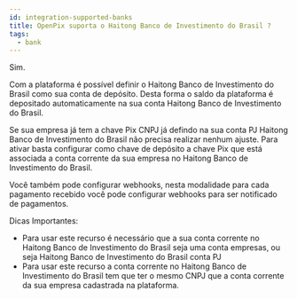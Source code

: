 ```yaml
---
id: integration-supported-banks
title: OpenPix suporta o Haitong Banco de Investimento do Brasil ?
tags:
  - bank
---
```


Sim.

Com a plataforma é possível definir o Haitong Banco de Investimento do Brasil como sua conta de depósito. Desta forma o saldo da plataforma é depositado automaticamente na sua conta Haitong Banco de Investimento do Brasil.

Se sua empresa já tem a chave Pix CNPJ já defindo na sua conta PJ Haitong Banco de Investimento do Brasil não precisa realizar nenhum ajuste. Para ativar basta configurar como chave de depósito a chave Pix que está associada a conta corrente da sua empresa no Haitong Banco de Investimento do Brasil.

Você também pode configurar webhooks, nesta modalidade para cada pagamento recebido você pode configurar webhooks para ser notificado de pagamentos.

Dicas Importantes:

- Para usar este recurso é necessário que a sua conta corrente no Haitong Banco de Investimento do Brasil seja uma conta empresas, ou seja Haitong Banco de Investimento do Brasil conta PJ
- Para usar este recurso a conta corrente no Haitong Banco de Investimento do Brasil tem que ter o mesmo CNPJ que a conta corrente da sua empresa cadastrada na plataforma.
